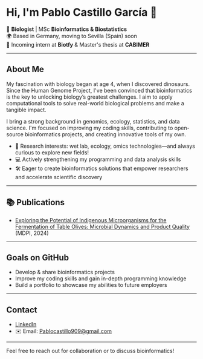 # Hi, I'm Pablo Castillo García 👋

🧬 **Biologist** | MSc **Bioinformatics & Biostatistics**  
🌍 Based in Germany, moving to Sevilla (Spain) soon  
🏢 Incoming intern at **Biotfy** & Master's thesis at **CABIMER**

---

## About Me

My fascination with biology began at age 4, when I discovered dinosaurs. Since the Human Genome Project, I've been convinced that bioinformatics is the key to unlocking biology’s greatest challenges. I aim to apply computational tools to solve real-world biological problems and make a tangible impact.

I bring a strong background in genomics, ecology, statistics, and data science. I'm focused on improving my coding skills, contributing to open-source bioinformatics projects, and creating innovative tools of my own.

- 🔬 Research interests: wet lab, ecology, omics technologies—and always curious to explore new fields!
- 💻 Actively strengthening my programming and data analysis skills
- 🛠️ Eager to create bioinformatics solutions that empower researchers and accelerate scientific discovery

---

## 📚 Publications
 
- [Exploring the Potential of Indigenous Microorganisms for the Fermentation of Table Olives: Microbial Dynamics and Product Quality](https://www.mdpi.com/2311-5637/10/9/446) (MDPI, 2024)

---

## Goals on GitHub

- Develop & share bioinformatics projects
- Improve my coding skills and gain in-depth programming knowledge
- Build a portfolio to showcase my abilities to future employers

---

## Contact

- [LinkedIn](https://www.linkedin.com/in/pablo-castillo-garcía-637a1816a)
- ✉️ Email: Pablocastillo909@gmail.com

---

Feel free to reach out for collaboration or to discuss bioinformatics!

<!--
**BioPabloCG/BioPabloCG** is a ✨ _special_ ✨ repository because its `README.md` (this file) appears on your GitHub profile.

Here are some ideas to get you started:

- 🔭 I’m currently working on ...
- 🌱 I’m currently learning ...
- 👯 I’m looking to collaborate on ...
- 🤔 I’m looking for help with ...
- 💬 Ask me about ...
- 📫 How to reach me: ...
- 😄 Pronouns: ...
- ⚡ Fun fact: ...
-->
